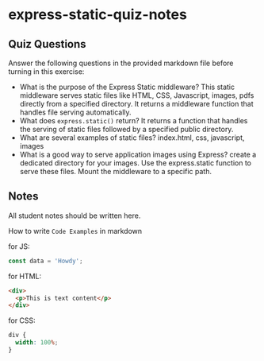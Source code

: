 # express-static-quiz-notes

## Quiz Questions

Answer the following questions in the provided markdown file before turning in this exercise:

- What is the purpose of the Express Static middleware?
  This static middleware serves static files like HTML, CSS, Javascript, images, pdfs directly from a specified directory. It returns a middleware function that handles file serving automatically.
- What does `express.static()` return?
  It returns a function that handles the serving of static files followed by a specified public directory.
- What are several examples of static files?
  index.html, css, javascript, images
- What is a good way to serve application images using Express?
  create a dedicated directory for your images. Use the express.static function to serve these files. Mount the middleware to a specific path.

## Notes

All student notes should be written here.

How to write `Code Examples` in markdown

for JS:

```javascript
const data = 'Howdy';
```

for HTML:

```html
<div>
  <p>This is text content</p>
</div>
```

for CSS:

```css
div {
  width: 100%;
}
```
